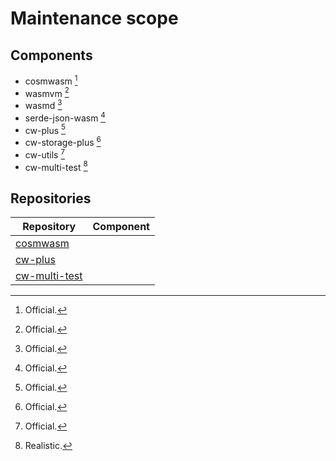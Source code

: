 # Maintenance scope

## Components

- cosmwasm [^1]
- wasmvm [^1]
- wasmd [^1]
- serde-json-wasm [^1]
- cw-plus [^1]
- cw-storage-plus [^1]
- cw-utils [^1]
- cw-multi-test [^2]

## Repositories

| Repository      | Component |
|-----------------|-----------|
| [cosmwasm]      |           |
| [cw-plus]       |           |
| [cw-multi-test] |           |

[cosmwasm]: https://github.com/CosmWasm/cosmwasm
[cw-plus]: https://github.com/CosmWasm/cw-plus
[cw-multi-test]: https://github.com/CosmWasm/cw-multi-test

[^1]: Official.
[^2]: Realistic.
